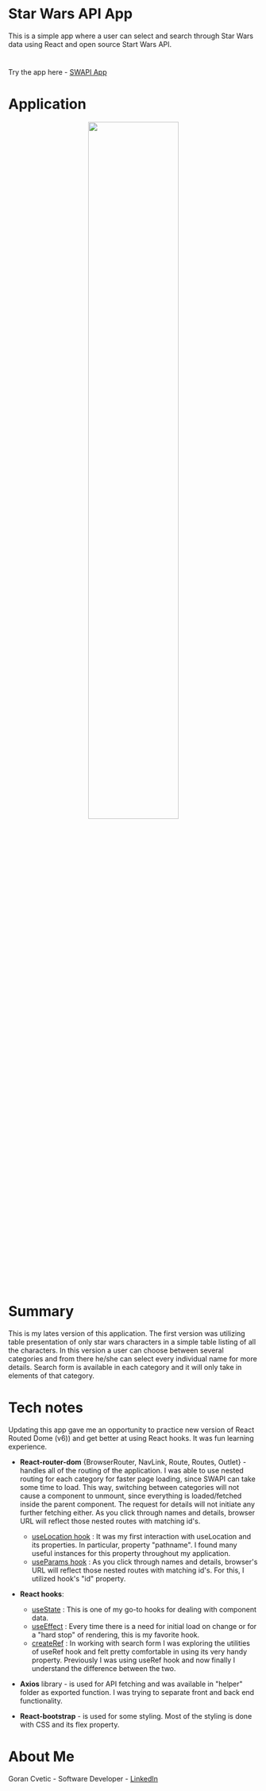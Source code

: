 # Star Wars API App
This is a simple app where a user can select and search through Star Wars data using React and open source Start Wars API.

#
Try the app here - [SWAPI App](     )

# Application 
<p align="center"><img src="https://user-images.githubusercontent.com/80366503/196071175-3d0ec79d-5cb1-45e4-ae8c-f5626a7f0549.gif" width="60%" ></p>

# Summary
This is my lates version of this application. The first version was utilizing table presentation of only star wars characters in a simple table listing of all the characters. In this version a user can choose between several categories and from there he/she can select every individual name for more details. Search form is available in each category and it will only take in elements of that category. 

# Tech notes
Updating this app gave me an opportunity to practice new version of React Routed Dome (v6)) and get better at using React hooks. It was fun learning experience.

- **React-router-dom** {BrowserRouter, NavLink, Route, Routes, Outlet} - handles all of the routing of the application. I was able to use nested routing for each         category  for faster page loading, since SWAPI can take some time to load. This way, switching between categories will not cause a component to unmount, since         everything is loaded/fetched inside the parent component. The request for details will not initiate any further fetching either. As you click through names and         details, browser URL will reflect those nested routes with matching id's.

   - <ins>useLocation hook</ins> : It was my first interaction with useLocation and its properties. In particular, property "pathname". I found many useful instances   for this  property  throughout my application.
   - <ins>useParams hook</ins> : As you click through names and details, browser's URL will reflect those nested routes with matching id's. For this, I utilized hook's                                 "id" property.

- **React hooks**:
    - <ins>useState</ins> : This is one of my go-to hooks for dealing with component data.
    - <ins>useEffect</ins> : Every time there is a need for initial load on change or for a "hard stop" of rendering, this is my favorite hook.
    - <ins>createRef</ins> : In working with search form I was exploring the utilities of useRef hook and felt pretty comfortable in using its very handy property.                                  Previously I was using useRef hook and now finally I understand the difference between the two.

- **Axios** library - is used for API fetching and was available in "helper" folder as exported function. I was trying to separate front and back end functionality.

- **React-bootstrap** - is used for some styling. Most of the styling is done with CSS and its flex property.

# About Me
Goran Cvetic - Software Developer - [LinkedIn](https://www.linkedin.com/in/goran-cvetic-9aaa4288/) 
